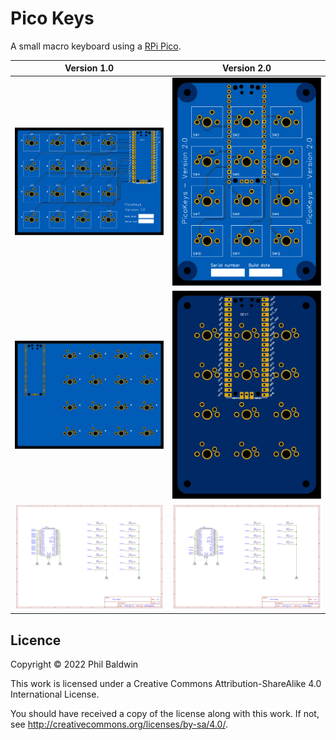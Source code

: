 Pico Keys
=========

A small macro keyboard using a [RPi Pico](https://www.raspberrypi.com/products/raspberry-pi-pico/).

| Version 1.0                                                   | Version 2.0                                                   |
| ------------------------------------------------------------- | ------------------------------------------------------------- |
| ![./Exports-v1.0/Top.svg](./Exports-v1.0/Top.svg)             | ![./Exports-v2.0/Top.svg](./Exports-v2.0/Top.svg)             |
| ![./Exports-v1.0/Bottom.svg](./Exports-v1.0/Bottom.svg)       | ![./Exports-v2.0/Bottom.svg](./Exports-v2.0/Bottom.svg)       |
| ![./Exports-v1.0/Schematic.png](./Exports-v1.0/Schematic.png) | ![./Exports-v2.0/Schematic.png](./Exports-v2.0/Schematic.png) |

Licence
-------

Copyright © 2022 Phil Baldwin

This work is licensed under a Creative Commons Attribution-ShareAlike 4.0 International License.

You should have received a copy of the license along with this work. If not, see http://creativecommons.org/licenses/by-sa/4.0/.
